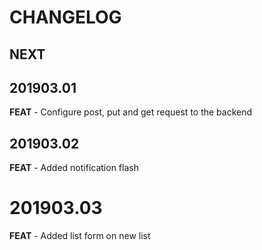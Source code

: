 # CHANGELOG

## NEXT

## 201903.01

**FEAT**  - Configure post, put and get request to the backend

## 201903.02

**FEAT** - Added notification flash

# 201903.03

**FEAT** - Added list form on new list

